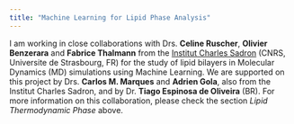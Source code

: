 ```yaml
---
title: "Machine Learning for Lipid Phase Analysis"
---
```


I am working in close collaborations with Drs. **Celine Ruscher**, **Olivier Benzerara** and **Fabrice Thalmann**
from the [Institut Charles Sadron](https://www.ics-cnrs.unistra.fr) (CNRS, Universite de Strasbourg, FR)
for the study of lipid bilayers in Molecular Dynamics (MD) simulations using Machine Learning. We are supported
on this project by Drs. **Carlos M. Marques** and **Adrien Gola**, also from the Institut Charles Sadron, and by
Dr. **Tiago Espinosa de Oliveira** (BR). For more information on this collaboration, please check the section *Lipid Thermodynamic Phase*
above.

